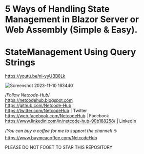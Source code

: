 # 5 Ways of Handling State Management in Blazor Server or Web Assembly (Simple & Easy). <br/>
# StateManagement Using Query Strings <br/>
 https://youtu.be/ni-yyUBB8Lk <br/>

![Screenshot 2023-11-10 163440](https://github.com/Netcode-Hub/StateManagementUsingDatabase/assets/110794348/136b1bb4-f53b-430e-86cb-6923cf95fef6) <br/>

/*Follow Netcode-Hub*/ <br/>
https://netcodehub.blogspot.com <br/> 
https://github.com/Netcode-Hub <br/>
https://twitter.com/NetcodeHub | Twitter <br/>
https://web.facebook.com/NetcodeHub | Facebook <br/>
https://www.linkedin.com/in/netcode-hub-90b188258/ | LinkedIn <br/>

/*You can buy a coffee for me to support the channel*/ ☕️ <br/>
https://www.buymeacoffee.com/NetcodeHub <br/>

PLEASE DO NOT FOGET TO STAR THIS REPOSITORY<br/>
